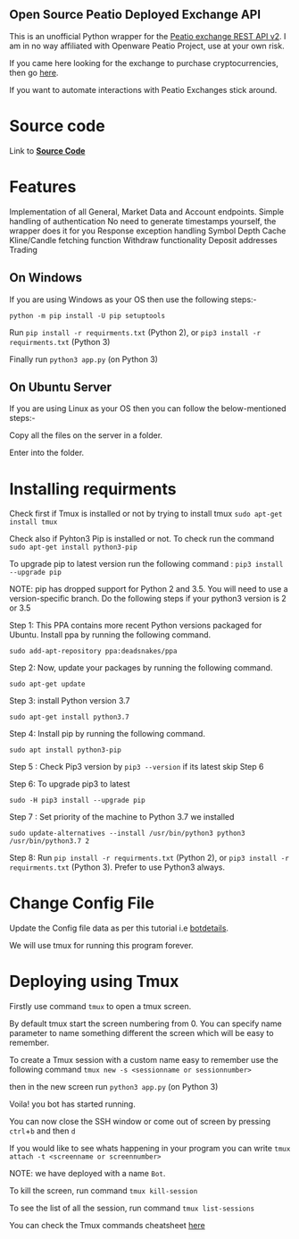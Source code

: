 ## Open Source Peatio Deployed Exchange API

This is an unofficial Python wrapper for the [Peatio exchange REST API v2](https://www.openware.com/sdk/2.3/docs/peatio/api/peatio-user-api-v2.html). I am in no way affiliated with Openware Peatio Project, use at your own risk.

If you came here looking for the exchange to purchase cryptocurrencies, then go [here](https://www.binance.com/en). 

If you want to automate interactions with Peatio Exchanges stick around.

# Source code

Link to **[Source Code](https://github.com/athenasaurav/Python_Peatio)**

# Features
   Implementation of all General, Market Data and Account endpoints.
   Simple handling of authentication
   No need to generate timestamps yourself, the wrapper does it for you
   Response exception handling
   Symbol Depth Cache
   Kline/Candle fetching function
   Withdraw functionality
   Deposit addresses
   Trading


## On Windows

If you are using Windows as your OS then use the following steps:-
```
python -m pip install -U pip setuptools
```

Run ```pip install -r requirments.txt``` (Python 2), or ```pip3 install -r requirments.txt``` (Python 3)

Finally run ```python3 app.py``` (on Python 3)


## On Ubuntu Server

If you are using Linux as your OS then you can follow the below-mentioned steps:-

Copy all the files on the server in a folder.

Enter into the folder.

# Installing requirments

Check first if Tmux is installed or not by trying to install tmux ```sudo apt-get install tmux```

Check also if Pyhton3 Pip is installed or not. To check run the command ```sudo apt-get install python3-pip```

To upgrade pip to latest version run the following command : ```pip3 install --upgrade pip```

NOTE: pip has dropped support for Python 2 and 3.5. You will need to use a version-specific branch.
Do the following steps if your python3 version is 2 or 3.5

Step 1: This PPA contains more recent Python versions packaged for Ubuntu. Install ppa by running the following command.

```sudo add-apt-repository ppa:deadsnakes/ppa```

Step 2: Now, update your packages by running the following command.

```sudo apt-get update```

Step 3: install Python version 3.7

```sudo apt-get install python3.7```

Step 4: Install pip by running the following command.

```sudo apt install python3-pip```

Step 5 : Check Pip3 version by ```pip3 --version``` if its latest skip Step 6

Step 6: To upgrade pip3 to latest

```sudo -H pip3 install --upgrade pip```

Step 7 : Set priority of the machine to Python 3.7 we installed

```sudo update-alternatives --install /usr/bin/python3 python3 /usr/bin/python3.7 2```

Step 8: Run ```pip install -r requirments.txt``` (Python 2), or ```pip3 install -r requirments.txt``` (Python 3). Prefer to use Python3 always. 

# Change Config File

Update the Config file data as per this tutorial i.e [botdetails](https://github.com/athenasaurav/peatio_binance/blob/main/botdetails.md).

We will use tmux for running this program forever.

# Deploying using Tmux

Firstly use command ```tmux``` to open a tmux screen. 

By default tmux start the screen numbering from 0. You can specify name parameter to name something different the screen which will be easy to remember.

To create a Tmux session with a custom name easy to remember use the following command ```tmux new -s <sessionname or sessionnumber>```

then in the new screen run ```python3 app.py``` (on Python 3)

Voila! you bot has started running.

You can now close the SSH window or come out of screen by pressing `ctrl`+`b` and then `d`

If you would like to see whats happening in your program you can write ```tmux attach -t <screenname or screennumber>```

NOTE: we have deployed with a name ```Bot```.

To kill the screen, run command ```tmux kill-session```

To see the list of all the session, run command ```tmux list-sessions```

You can check the Tmux commands cheatsheet [here](https://github.com/athenasaurav/peatio_binance/blob/main/tmux.md)
